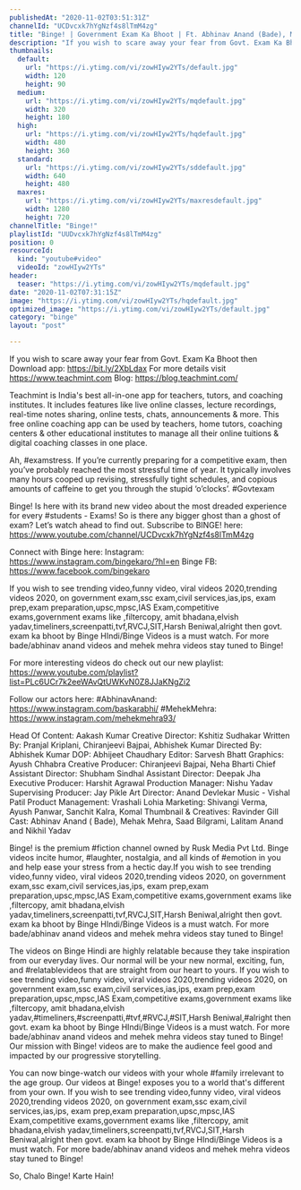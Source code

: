 ```yaml
---
publishedAt: "2020-11-02T03:51:31Z"
channelId: "UCDvcxk7hYgNzf4s8lTmM4zg"
title: "Binge! | Government Exam Ka Bhoot | Ft. Abhinav Anand (Bade), Mehek Mehra & Saad Bilgrami"
description: "If you wish to scare away your fear from Govt. Exam Ka Bhoot then\nDownload app: https://bit.ly/2XbLdax\nFor more details visit https://www.teachmint.com\nBlog: https://blog.teachmint.com/\n\nTeachmint is India's best all-in-one app for teachers, tutors, and coaching institutes. It includes features like live online classes, lecture recordings, real-time notes sharing, online tests, chats, announcements & more. This free online coaching app can be used by teachers, home tutors, coaching centers & other educational institutes to manage all their online tuitions & digital coaching classes in one place.\n\nAh, #examstress. If you’re currently preparing for a competitive exam, then you’ve probably reached the most stressful time of year. It typically involves many hours cooped up revising, stressfully tight schedules, and copious amounts of caffeine to get you through the stupid ‘o’clocks’. #Govtexam\n\nBinge! Is here with its brand new video about the most dreaded experience for every #students - Exams! So is there any bigger ghost than a ghost of exam? Let’s watch ahead to find out. Subscribe to BINGE! here:  https://www.youtube.com/channel/UCDvcxk7hYgNzf4s8lTmM4zg\n\nConnect with Binge here:\nInstagram: https://www.instagram.com/bingekaro/?hl=en\nBinge FB: https://www.facebook.com/bingekaro\n\nIf you wish to see trending video,funny video, viral videos 2020,trending videos 2020,  on government exam,ssc exam,civil services,ias,ips, exam prep,exam preparation,upsc,mpsc,IAS Exam,competitive exams,government exams like ,filtercopy, amit bhadana,elvish yadav,timeliners,screenpatti,tvf,RVCJ,SIT,Harsh Beniwal,alright then govt. exam ka bhoot by Binge HIndi/Binge Videos is a must watch.  For more bade/abhinav anand videos and mehek mehra videos stay tuned to Binge!\n\nFor more interesting videos do check out our new playlist: https://www.youtube.com/playlist?list=PLc6UCr7k2eeWAvQtUWKvN0Z8JJaKNgZi2\n\nFollow our actors here:\n#AbhinavAnand: https://www.instagram.com/baskarabhi/\n#MehekMehra: https://www.instagram.com/mehekmehra93/\n\nHead Of Content: Aakash Kumar\nCreative Director: Kshitiz Sudhakar\nWritten By: Pranjal Kriplani, Chiranjeevi Bajpai, Abhishek Kumar\nDirected By: Abhishek Kumar\nDOP: Abhijeet Chaudhary\nEditor: Sarvesh Bhatt\nGraphics: Ayush Chhabra\nCreative Producer: Chiranjeevi Bajpai, Neha Bharti\nChief Assistant Director: Shubham Sindhal\nAssistant Director: Deepak Jha\nExecutive Producer: Harshit Agrawal\nProduction Manager: Nishu Yadav\nSupervising Producer: Jay Pikle \nArt Director: Anand Devlekar\nMusic - Vishal Patil\nProduct Management: Vrashali Lohia\nMarketing: Shivangi Verma, Ayush Panwar, Sanchit Kalra, Komal\nThumbnail & Creatives: Ravinder Gill\nCast: Abhinav Anand ( Bade), Mehak Mehra, Saad Bilgrami, Lalitam Anand and Nikhil Yadav\n\nBinge! is the premium #fiction channel owned by Rusk Media Pvt Ltd. Binge videos incite humor, #laughter, nostalgia, and all kinds of #emotion in you and help ease your stress from a hectic day.If you wish to see trending video,funny video, viral videos 2020,trending videos 2020,  on government exam,ssc exam,civil services,ias,ips, exam prep,exam preparation,upsc,mpsc,IAS Exam,competitive exams,government exams like ,filtercopy, amit bhadana,elvish yadav,timeliners,screenpatti,tvf,RVCJ,SIT,Harsh Beniwal,alright then govt. exam ka bhoot by Binge HIndi/Binge Videos is a must watch.  For more bade/abhinav anand videos and mehek mehra videos stay tuned to Binge!\n\nThe videos on Binge Hindi are highly relatable because they take inspiration from our everyday lives.  Our normal will be your new normal, exciting, fun, and #relatablevideos that are straight from our heart to yours. If you wish to see trending video,funny video, viral videos 2020,trending videos 2020,  on government exam,ssc exam,civil services,ias,ips, exam prep,exam preparation,upsc,mpsc,IAS Exam,competitive exams,government exams like ,filtercopy, amit bhadana,elvish yadav,#timeliners,#screenpatti,#tvf,#RVCJ,#SIT,Harsh Beniwal,#alright then govt. exam ka bhoot by Binge HIndi/Binge Videos is a must watch.  For more bade/abhinav anand videos and mehek mehra videos stay tuned to Binge! Our mission with Binge! videos are to make the audience feel good and impacted by our progressive storytelling. \n\nYou can now binge-watch our videos with your whole #family irrelevant to the age group. Our videos at Binge! exposes you to a world that's different from your own. If you wish to see trending video,funny video, viral videos 2020,trending videos 2020,  on government exam,ssc exam,civil services,ias,ips, exam prep,exam preparation,upsc,mpsc,IAS Exam,competitive exams,government exams like ,filtercopy, amit bhadana,elvish yadav,timeliners,screenpatti,tvf,RVCJ,SIT,Harsh Beniwal,alright then govt. exam ka bhoot by Binge HIndi/Binge Videos is a must watch.  For more bade/abhinav anand videos and mehek mehra videos stay tuned to Binge!\n\nSo, Chalo Binge! Karte Hain!"
thumbnails:
  default:
    url: "https://i.ytimg.com/vi/zowHIyw2YTs/default.jpg"
    width: 120
    height: 90
  medium:
    url: "https://i.ytimg.com/vi/zowHIyw2YTs/mqdefault.jpg"
    width: 320
    height: 180
  high:
    url: "https://i.ytimg.com/vi/zowHIyw2YTs/hqdefault.jpg"
    width: 480
    height: 360
  standard:
    url: "https://i.ytimg.com/vi/zowHIyw2YTs/sddefault.jpg"
    width: 640
    height: 480
  maxres:
    url: "https://i.ytimg.com/vi/zowHIyw2YTs/maxresdefault.jpg"
    width: 1280
    height: 720
channelTitle: "Binge!"
playlistId: "UUDvcxk7hYgNzf4s8lTmM4zg"
position: 0
resourceId:
  kind: "youtube#video"
  videoId: "zowHIyw2YTs"
header:
  teaser: "https://i.ytimg.com/vi/zowHIyw2YTs/mqdefault.jpg"
date: "2020-11-02T07:31:15Z"
image: "https://i.ytimg.com/vi/zowHIyw2YTs/hqdefault.jpg"
optimized_image: "https://i.ytimg.com/vi/zowHIyw2YTs/default.jpg"
category: "binge"
layout: "post"

---
```

If you wish to scare away your fear from Govt. Exam Ka Bhoot then
Download app: https://bit.ly/2XbLdax
For more details visit https://www.teachmint.com
Blog: https://blog.teachmint.com/

Teachmint is India's best all-in-one app for teachers, tutors, and coaching institutes. It includes features like live online classes, lecture recordings, real-time notes sharing, online tests, chats, announcements & more. This free online coaching app can be used by teachers, home tutors, coaching centers & other educational institutes to manage all their online tuitions & digital coaching classes in one place.

Ah, #examstress. If you’re currently preparing for a competitive exam, then you’ve probably reached the most stressful time of year. It typically involves many hours cooped up revising, stressfully tight schedules, and copious amounts of caffeine to get you through the stupid ‘o’clocks’. #Govtexam

Binge! Is here with its brand new video about the most dreaded experience for every #students - Exams! So is there any bigger ghost than a ghost of exam? Let’s watch ahead to find out. Subscribe to BINGE! here:  https://www.youtube.com/channel/UCDvcxk7hYgNzf4s8lTmM4zg

Connect with Binge here:
Instagram: https://www.instagram.com/bingekaro/?hl=en
Binge FB: https://www.facebook.com/bingekaro

If you wish to see trending video,funny video, viral videos 2020,trending videos 2020,  on government exam,ssc exam,civil services,ias,ips, exam prep,exam preparation,upsc,mpsc,IAS Exam,competitive exams,government exams like ,filtercopy, amit bhadana,elvish yadav,timeliners,screenpatti,tvf,RVCJ,SIT,Harsh Beniwal,alright then govt. exam ka bhoot by Binge HIndi/Binge Videos is a must watch.  For more bade/abhinav anand videos and mehek mehra videos stay tuned to Binge!

For more interesting videos do check out our new playlist: https://www.youtube.com/playlist?list=PLc6UCr7k2eeWAvQtUWKvN0Z8JJaKNgZi2

Follow our actors here:
#AbhinavAnand: https://www.instagram.com/baskarabhi/
#MehekMehra: https://www.instagram.com/mehekmehra93/

Head Of Content: Aakash Kumar
Creative Director: Kshitiz Sudhakar
Written By: Pranjal Kriplani, Chiranjeevi Bajpai, Abhishek Kumar
Directed By: Abhishek Kumar
DOP: Abhijeet Chaudhary
Editor: Sarvesh Bhatt
Graphics: Ayush Chhabra
Creative Producer: Chiranjeevi Bajpai, Neha Bharti
Chief Assistant Director: Shubham Sindhal
Assistant Director: Deepak Jha
Executive Producer: Harshit Agrawal
Production Manager: Nishu Yadav
Supervising Producer: Jay Pikle 
Art Director: Anand Devlekar
Music - Vishal Patil
Product Management: Vrashali Lohia
Marketing: Shivangi Verma, Ayush Panwar, Sanchit Kalra, Komal
Thumbnail & Creatives: Ravinder Gill
Cast: Abhinav Anand ( Bade), Mehak Mehra, Saad Bilgrami, Lalitam Anand and Nikhil Yadav

Binge! is the premium #fiction channel owned by Rusk Media Pvt Ltd. Binge videos incite humor, #laughter, nostalgia, and all kinds of #emotion in you and help ease your stress from a hectic day.If you wish to see trending video,funny video, viral videos 2020,trending videos 2020,  on government exam,ssc exam,civil services,ias,ips, exam prep,exam preparation,upsc,mpsc,IAS Exam,competitive exams,government exams like ,filtercopy, amit bhadana,elvish yadav,timeliners,screenpatti,tvf,RVCJ,SIT,Harsh Beniwal,alright then govt. exam ka bhoot by Binge HIndi/Binge Videos is a must watch.  For more bade/abhinav anand videos and mehek mehra videos stay tuned to Binge!

The videos on Binge Hindi are highly relatable because they take inspiration from our everyday lives.  Our normal will be your new normal, exciting, fun, and #relatablevideos that are straight from our heart to yours. If you wish to see trending video,funny video, viral videos 2020,trending videos 2020,  on government exam,ssc exam,civil services,ias,ips, exam prep,exam preparation,upsc,mpsc,IAS Exam,competitive exams,government exams like ,filtercopy, amit bhadana,elvish yadav,#timeliners,#screenpatti,#tvf,#RVCJ,#SIT,Harsh Beniwal,#alright then govt. exam ka bhoot by Binge HIndi/Binge Videos is a must watch.  For more bade/abhinav anand videos and mehek mehra videos stay tuned to Binge! Our mission with Binge! videos are to make the audience feel good and impacted by our progressive storytelling. 

You can now binge-watch our videos with your whole #family irrelevant to the age group. Our videos at Binge! exposes you to a world that's different from your own. If you wish to see trending video,funny video, viral videos 2020,trending videos 2020,  on government exam,ssc exam,civil services,ias,ips, exam prep,exam preparation,upsc,mpsc,IAS Exam,competitive exams,government exams like ,filtercopy, amit bhadana,elvish yadav,timeliners,screenpatti,tvf,RVCJ,SIT,Harsh Beniwal,alright then govt. exam ka bhoot by Binge HIndi/Binge Videos is a must watch.  For more bade/abhinav anand videos and mehek mehra videos stay tuned to Binge!

So, Chalo Binge! Karte Hain!